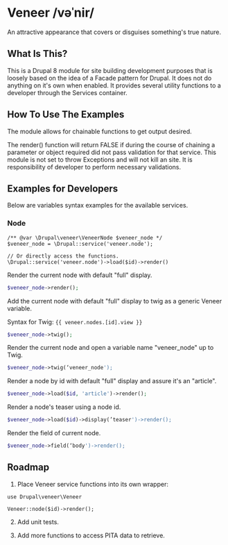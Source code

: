 Veneer /vəˈnir/
=======================

An attractive appearance that covers or disguises something's true nature.

What Is This?
-------------

This is a Drupal 8 module for site building development purposes that is loosely
based on the idea of a Facade pattern for Drupal. It does not do anything on 
it's own when enabled. It provides several utility functions to a developer 
through the Services container.

How To Use The Examples
-----------------------

The module allows for chainable functions to get output desired. 

The render() function will return FALSE if during the course of chaining
a parameter or object required did not pass validation for that service. 
This module is not set to throw Exceptions and will not kill an site. 
It is responsibility of developer to perform necessary validations.  

Examples for Developers
-----------------------

Below are variables syntax examples for the available services.

### Node
```
/** @var \Drupal\veneer\VeneerNode $veneer_node */
$veneer_node = \Drupal::service('veneer.node');

// Or directly access the functions.
\Drupal::service('veneer.node')->load($id)->render()
```

Render the current node with default "full" display.
```php 
$veneer_node->render();
```

Add the current node with default "full" display to twig as a generic Veneer variable.

Syntax for Twig: ```{{ veneer.nodes.[id].view }}```
```php 
$veneer_node->twig();

```

Render the current node and open a variable name "veneer_node" up to Twig.
```php 
$veneer_node->twig(‘veneer_node');
```

Render a node by id with default "full" display and assure it's an "article".
```php 
$veneer_node->load($id, 'article')->render();
```

Render a node's teaser using a node id.
```php 
$veneer_node->load($id)->display(’teaser')->render();
```

Render the field of current node.
```php 
$veneer_node->field(‘body')->render();
```

Roadmap
-----------------------

1. Place Veneer service functions into its own wrapper: 

```
use Drupal\veneer\Veneer

Veneer::node($id)->render();
```

2. Add unit tests.

3. Add more functions to access PITA data to retrieve. 
